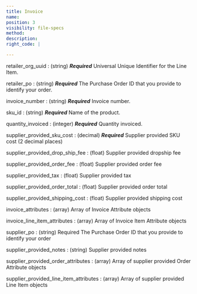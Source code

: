 ```yaml
---
title: Invoice
name:
position: 3
visibility: file-specs
method:
description:
right_code: |

---
```

retailer_org_uuid
: (string) ***Required*** Universal Unique Identifier for the Line Item.

retailer_po
: (string) ***Required*** The Purchase Order ID that you provide to identify your order.

invoice_number
: (string) ***Required*** Invoice number.

sku_id
: (string) ***Required*** Name of the product.

quantity_invoiced
: (integer) ***Required*** Quantity invoiced.

supplier_provided_sku_cost
: (decimal) ***Required*** Supplier provided SKU cost (2 decimal places)

supplier_provided_drop_ship_fee
: (float) Supplier provided dropship fee

supplier_provided_order_fee
: (float) Supplier provided order fee

supplier_provided_tax
: (float) Supplier provided tax

supplier_provided_order_total
: (float) Supplier provided order total

supplier_provided_shipping_cost
: (float) Supplier provided shipping cost

invoice_attributes
: (array) Array of Invoice Attribute objects

invoice_line_item_attributes
: (array) Array of Invoice Item Attribute objects

supplier_po
: (string) Required The Purchase Order ID that you provide to identify your order

supplier_provided_notes
: (string) Supplier provided notes

supplier_provided_order_attributes
: (array) Array of supplier provided Order Attribute objects

supplier_provided_line_item_attributes
: (array) Array of supplier provided Line Item objects
